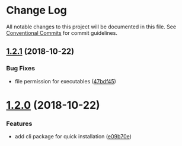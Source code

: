 # Change Log

All notable changes to this project will be documented in this file.
See [Conventional Commits](https://conventionalcommits.org) for commit guidelines.

<a name="1.2.1"></a>
## [1.2.1](https://github.com/swashata/wp-webpack-script/compare/v1.2.0...v1.2.1) (2018-10-22)


### Bug Fixes

* file permission for executables ([47bdf45](https://github.com/swashata/wp-webpack-script/commit/47bdf45))





<a name="1.2.0"></a>
# [1.2.0](https://github.com/swashata/wp-webpack-script/compare/v1.1.0...v1.2.0) (2018-10-22)


### Features

* add cli package for quick installation ([e09b70e](https://github.com/swashata/wp-webpack-script/commit/e09b70e))
